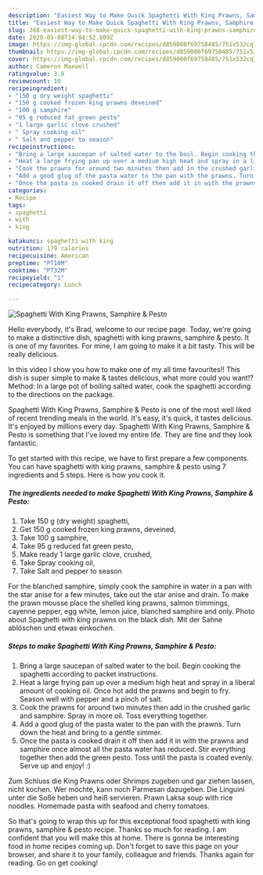 ```yaml
---
description: "Easiest Way to Make Quick Spaghetti With King Prawns, Samphire &amp;amp; Pesto"
title: "Easiest Way to Make Quick Spaghetti With King Prawns, Samphire &amp;amp; Pesto"
slug: 368-easiest-way-to-make-quick-spaghetti-with-king-prawns-samphire-and-amp-pesto
date: 2020-05-08T14:04:52.809Z
image: https://img-global.cpcdn.com/recipes/d859000f69758485/751x532cq70/spaghetti-with-king-prawns-samphire-pesto-recipe-main-photo.jpg
thumbnail: https://img-global.cpcdn.com/recipes/d859000f69758485/751x532cq70/spaghetti-with-king-prawns-samphire-pesto-recipe-main-photo.jpg
cover: https://img-global.cpcdn.com/recipes/d859000f69758485/751x532cq70/spaghetti-with-king-prawns-samphire-pesto-recipe-main-photo.jpg
author: Cameron Maxwell
ratingvalue: 3.8
reviewcount: 10
recipeingredient:
- "150 g dry weight spaghetti"
- "150 g cooked frozen king prawns deveined"
- "100 g samphire"
- "95 g reduced fat green pesto"
- "1 large garlic clove crushed"
- " Spray cooking oil"
- " Salt and pepper to season"
recipeinstructions:
- "Bring a large saucepan of salted water to the boil. Begin cooking the spaghetti according to packet instructions."
- "Heat a large frying pan up over a medium high heat and spray in a liberal amount of cooking oil. Once hot add the prawns and begin to fry. Season well with pepper and a pinch of salt."
- "Cook the prawns for around two minutes then add in the crushed garlic and samphire. Spray in more oil. Toss everything together."
- "Add a good glug of the pasta water to the pan with the prawns. Turn down the heat and bring to a gentle simmer."
- "Once the pasta is cooked drain it off then add it in with the prawns and samphire once almost all the pasta water has reduced. Stir everything together then add the green pesto. Toss until the pasta is coated evenly. Serve up and enjoy! :)"
categories:
- Recipe
tags:
- spaghetti
- with
- king

katakunci: spaghetti with king 
nutrition: 179 calories
recipecuisine: American
preptime: "PT10M"
cooktime: "PT32M"
recipeyield: "1"
recipecategory: Lunch

---
```



![Spaghetti With King Prawns, Samphire &amp; Pesto](https://img-global.cpcdn.com/recipes/d859000f69758485/751x532cq70/spaghetti-with-king-prawns-samphire-pesto-recipe-main-photo.jpg)

Hello everybody, it's Brad, welcome to our recipe page. Today, we're going to make a distinctive dish, spaghetti with king prawns, samphire &amp; pesto. It is one of my favorites. For mine, I am going to make it a bit tasty. This will be really delicious.

In this video I show you how to make one of my all time favourites!! This dish is super simple to make &amp; tastes delicious, what more could you want!? Method: In a large pot of boiling salted water, cook the spaghetti according to the directions on the package.

Spaghetti With King Prawns, Samphire &amp; Pesto is one of the most well liked of recent trending meals in the world. It's easy, it's quick, it tastes delicious. It's enjoyed by millions every day. Spaghetti With King Prawns, Samphire &amp; Pesto is something that I've loved my entire life. They are fine and they look fantastic.


To get started with this recipe, we have to first prepare a few components. You can have spaghetti with king prawns, samphire &amp; pesto using 7 ingredients and 5 steps. Here is how you cook it.

<!--inarticleads1-->

##### The ingredients needed to make Spaghetti With King Prawns, Samphire &amp; Pesto:

1. Take 150 g (dry weight) spaghetti,
1. Get 150 g cooked frozen king prawns, deveined,
1. Take 100 g samphire,
1. Take 95 g reduced fat green pesto,
1. Make ready 1 large garlic clove, crushed,
1. Take  Spray cooking oil,
1. Take  Salt and pepper to season


For the blanched samphire, simply cook the samphire in water in a pan with the star anise for a few minutes, take out the star anise and drain. To make the prawn mousse place the shelled king prawns, salmon trimmings, cayenne pepper, egg white, lemon juice, blanched samphire and only. Photo about Spaghetti with king prawns on the black dish. Mit der Sahne ablöschen und etwas einkochen. 

<!--inarticleads2-->

##### Steps to make Spaghetti With King Prawns, Samphire &amp; Pesto:

1. Bring a large saucepan of salted water to the boil. Begin cooking the spaghetti according to packet instructions.
1. Heat a large frying pan up over a medium high heat and spray in a liberal amount of cooking oil. Once hot add the prawns and begin to fry. Season well with pepper and a pinch of salt.
1. Cook the prawns for around two minutes then add in the crushed garlic and samphire. Spray in more oil. Toss everything together.
1. Add a good glug of the pasta water to the pan with the prawns. Turn down the heat and bring to a gentle simmer.
1. Once the pasta is cooked drain it off then add it in with the prawns and samphire once almost all the pasta water has reduced. Stir everything together then add the green pesto. Toss until the pasta is coated evenly. Serve up and enjoy! :)


Zum Schluss die King Prawns oder Shrimps zugeben und gar ziehen lassen, nicht kochen. Wer möchte, kann noch Parmesan dazugeben. Die Linguini unter die Soße heben und heiß servieren. Prawn Laksa soup with rice noodles. Homemade pasta with seafood and cherry tomatoes. 

So that's going to wrap this up for this exceptional food spaghetti with king prawns, samphire &amp; pesto recipe. Thanks so much for reading. I am confident that you will make this at home. There is gonna be interesting food in home recipes coming up. Don't forget to save this page on your browser, and share it to your family, colleague and friends. Thanks again for reading. Go on get cooking!

